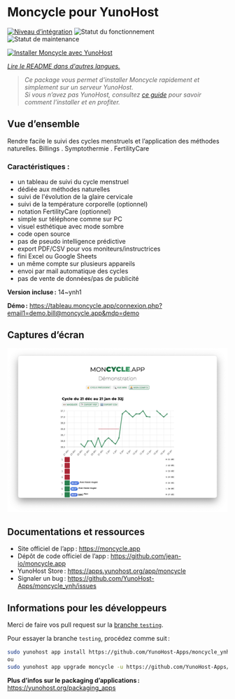 <!--
Nota bene : ce README est automatiquement généré par <https://github.com/YunoHost/apps/tree/master/tools/readme_generator>
Il NE doit PAS être modifié à la main.
-->

# Moncycle pour YunoHost

[![Niveau d’intégration](https://dash.yunohost.org/integration/moncycle.svg)](https://ci-apps.yunohost.org/ci/apps/moncycle/) ![Statut du fonctionnement](https://ci-apps.yunohost.org/ci/badges/moncycle.status.svg) ![Statut de maintenance](https://ci-apps.yunohost.org/ci/badges/moncycle.maintain.svg)

[![Installer Moncycle avec YunoHost](https://install-app.yunohost.org/install-with-yunohost.svg)](https://install-app.yunohost.org/?app=moncycle)

*[Lire le README dans d'autres langues.](./ALL_README.md)*

> *Ce package vous permet d’installer Moncycle rapidement et simplement sur un serveur YunoHost.*  
> *Si vous n’avez pas YunoHost, consultez [ce guide](https://yunohost.org/install) pour savoir comment l’installer et en profiter.*

## Vue d’ensemble

Rendre facile le suivi des cycles menstruels et l’application des méthodes naturelles. Billings . Symptothermie . FertilityCare

### Caractéristiques :

- un tableau de suivi du cycle menstruel
- dédiée aux méthodes naturelles
- suivi de l'évolution de la glaire cervicale
- suivi de la température corporelle (optionnel)
- notation FertilityCare (optionnel)
- simple sur téléphone comme sur PC
- visuel esthétique avec mode sombre
- code open source
- pas de pseudo intelligence prédictive
- export PDF/CSV pour vos moniteurs/instructrices
- fini Excel ou Google Sheets
- un même compte sur plusieurs appareils
- envoi par mail automatique des cycles
- pas de vente de données/pas de publicité


**Version incluse :** 14~ynh1

**Démo :** <https://tableau.moncycle.app/connexion.php?email1=demo.bill@moncycle.app&mdp=demo>

## Captures d’écran

![Capture d’écran de Moncycle](./doc/screenshots/moncycle_app.png)

## Documentations et ressources

- Site officiel de l’app : <https://moncycle.app>
- Dépôt de code officiel de l’app : <https://github.com/jean-io/moncycle.app>
- YunoHost Store : <https://apps.yunohost.org/app/moncycle>
- Signaler un bug : <https://github.com/YunoHost-Apps/moncycle_ynh/issues>

## Informations pour les développeurs

Merci de faire vos pull request sur la [branche `testing`](https://github.com/YunoHost-Apps/moncycle_ynh/tree/testing).

Pour essayer la branche `testing`, procédez comme suit :

```bash
sudo yunohost app install https://github.com/YunoHost-Apps/moncycle_ynh/tree/testing --debug
ou
sudo yunohost app upgrade moncycle -u https://github.com/YunoHost-Apps/moncycle_ynh/tree/testing --debug
```

**Plus d’infos sur le packaging d’applications :** <https://yunohost.org/packaging_apps>
